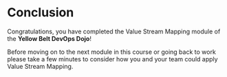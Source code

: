 # Conclusion

Congratulations, you have completed the Value Stream Mapping module of the **Yellow Belt DevOps Dojo**!

Before moving on to the next module in this course or going back to work please take a few minutes to consider how you and your team could apply Value Stream Mapping.

